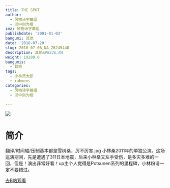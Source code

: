 ```yaml
---
title: THE SPOT
author:
  - 风物诗字幕组
  - 汉中则为橙
zmz: 风物诗字幕组
publishdate: '2001-01-03'
bangumi: 其他
date: '2018-07-20'
slug: 2018-07-06_NA_26245448
description: 其他&#8226;NA
weight: 19280.0
bangumis:
  - 其他
tags:
  - 小林贤太郎
  - rahmens
categories:
  - 风物诗字幕组
  - 汉中则为橙

---
```

![](https://i.imgur.com/0UL1WS0.jpg)
# 简介  
翻译/时间轴/压制基本都是雪树桑，厉不厉害.jpg
小林桑2011年的单独公演。这场巡演期间，先是遭遇了311日本地震，后来小林桑又左手受伤，是多灾多难的一回，但是！演出非常好看！up主个人觉得是Potsunen系列的里程碑，小林粉请一定不要错过。  

[去B站观看](https://www.bilibili.com/video/av26245448/)
 
